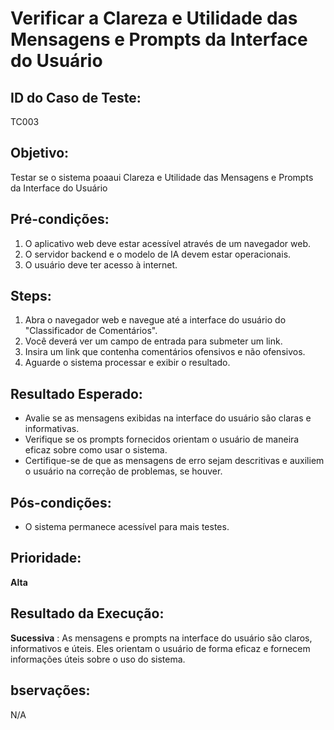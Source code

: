 # Verificar a Clareza e Utilidade das Mensagens e Prompts da Interface do Usuário

## ID do Caso de Teste:
TC003

## Objetivo: 
Testar se o sistema poaaui Clareza e Utilidade das Mensagens e Prompts da Interface do Usuário

## Pré-condições:
1. O aplicativo web deve estar acessível através de um navegador web.
2. O servidor backend e o modelo de IA devem estar operacionais.
3. O usuário deve ter acesso à internet.

## Steps:
1. Abra o navegador web e navegue até a interface do usuário do "Classificador de Comentários".
2. Você deverá ver um campo de entrada para submeter um link.
3. Insira um link que contenha comentários ofensivos e não ofensivos.
4. Aguarde o sistema processar e exibir o resultado.

## Resultado Esperado:
- Avalie se as mensagens exibidas na interface do usuário são claras e informativas.
- Verifique se os prompts fornecidos orientam o usuário de maneira eficaz sobre como usar o sistema.
- Certifique-se de que as mensagens de erro sejam descritivas e auxiliem o usuário na correção de problemas, se houver.

## Pós-condições:
- O sistema permanece acessível para mais testes.

## Prioridade: 
**Alta**

## Resultado da Execução:
**Sucessiva** : As mensagens e prompts na interface do usuário são claros, informativos e úteis. Eles orientam o usuário de forma eficaz e fornecem informações úteis sobre o uso do sistema.

## bservações:
N/A

